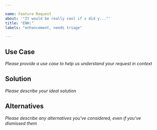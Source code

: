 ```yaml
---

name: Feature Request
about: '"It would be really cool if x did y..."'
title: "ENH:"
labels: "enhancement, needs triage"

---
```


## Use Case
*Please provide a use case to help us understand your request in context*

## Solution
*Please describe your ideal solution*

## Alternatives
*Please describe any alternatives you've considered, even if you've dismissed them*